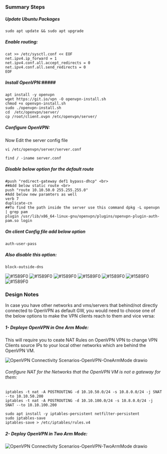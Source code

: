 ### Summary Steps ###
##### Update Ubuntu Packages ##### 

` sudo apt update && sudo apt upgrade `
##### Enable routing: ##### 
```
cat >> /etc/sysctl.conf << EOF
net.ipv4.ip_forward = 1
net.ipv4.conf.all.accept_redirects = 0
net.ipv4.conf.all.send_redirects = 0
EOF
```


##### Install OpenVPN:##### 
```
apt install -y openvpn 
wget https://git.io/vpn -O openvpn-install.sh
chmod +x openvpn-install.sh
sudo ./openvpn-install.sh
cd  /etc/openvpn/server/
cp /root/client.ovpn /etc/openvpn/server/
```

##### Configure OpenVPN: ##### 

Now Edit the server config file 

`
vi /etc/openvpn/server/server.conf
`

`
find / -iname server.conf
`
##### Disable below option for the default route  #####
```
#push "redirect-gateway def1 bypass-dhcp" <br>
##Add below static route <br>
push "route 10.10.50.0 255.255.255.0"
#Add below new paramters as well
verb 7
duplicate-cn
##To find the path inside the server use this command dpkg -L openvpn | grep pam
plugin /usr/lib/x86_64-linux-gnu/openvpn/plugins/openvpn-plugin-auth-pam.so login
```


##### On client Config file add below option ##### 
` auth-user-pass `
##### Also disable this option: #####
` block-outside-dns `

![#1589F0](https://via.placeholder.com/15/1589F0/1589F0.png) ![#1589F0](https://via.placeholder.com/15/1589F0/1589F0.png) ![#1589F0](https://via.placeholder.com/15/1589F0/1589F0.png) ![#1589F0](https://via.placeholder.com/15/1589F0/1589F0.png) ![#1589F0](https://via.placeholder.com/15/1589F0/1589F0.png) ![#1589F0](https://via.placeholder.com/15/1589F0/1589F0.png) ![#1589F0](https://via.placeholder.com/15/1589F0/1589F0.png) 
### Design Notes ### 
In case you have other networks and vms/servers that behind/not directly connected to OpenVPN as default GW, you would need to choose one of the below options to make the VPN clients reach to them and vice versa:
##### 1- Deploye OpenVPN in One Arm Mode: #####
This will require you to ceate NAT Rules on OpenVPN VPN to change VPN Clients source IPs to your local other networks which are behind the OpenVPN VM.

![OpenVPN Connectivity Scenarios-OpenVPN-OneArmMode drawio](https://user-images.githubusercontent.com/3184045/182099875-eccb0ffd-bc2a-48d1-81e5-d28616df5dc2.png)


###### Configure NAT for the Networks that the OpenVPN VM is not a gateway for them: ###### 
```
iptables -t nat -A POSTROUTING -d 10.10.50.0/24 -s 10.8.0.0/24 -j SNAT --to 10.10.50.200
iptables -t nat -A POSTROUTING -d 10.10.100.0/24 -s 10.8.0.0/24 -j SNAT --to 10.10.100.200

sudo apt install -y iptables-persistent netfilter-persistent
sudo iptables-save
iptables-save > /etc/iptables/rules.v4
```

##### 2- Deploy OpenVPN in Two Arm Mode: #####

![OpenVPN Connectivity Scenarios-OpenVPN-TwoArmMode drawio](https://user-images.githubusercontent.com/3184045/182100229-02411079-f588-41f3-92de-df217280dc86.png)
